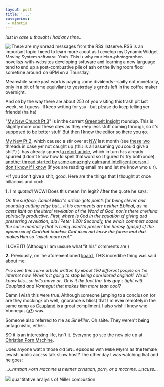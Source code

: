 ```yaml
---
layout: post
title: '...'
categories:
 - minutia
---
```


<i>just in case u thought i had any time...</i>

<img src="images/rss_folder.jpg" align="left">These are my unread messages from the RSS listserve. RSS is an important topic I need to learn more about as I develop my Dynamic Widget Moving System software. Yeah. This is why musician-photographer-novelists-with-websites developing software and learning a new language tend to end up a post-combustive pile of ash on the living room floor sometime around, oh 6PM on a Thursday.

Meanwhile some past work is paying some dividends--sadly not monetarily, only in a bit of fame equivilant to yesterday's grinds left in the coffee maker overnight.

And oh by the way there are about 250 of you visiting this trash pit last week, so I guess I'll keep writing for you--but please do keep telling yer friends! (ha ha)

"<a href="http://www.greenbelt.org.uk/insight/essays/2002_09_miller.php">My New Church Pt 3</a>" is in the current <a href="http://www.greenbelt.org.uk/insight/">Greenbelt Insight</a> roundup. This is slightly more cool these days as they keep less stuff coming through, so it's supposed to be better stuff. But then I know the editor so there you go.

<a href="http://www.next-wave.org/aug02/my_new_church_pt2.htm">My New Pt 2</a>, which caused a stir over at <a href="http://www.next-wave.org/">NW</a> last month (see <a href="http://pub95.ezboard.com/fnextwavefrm21.showMessage?topicID=46.topic">these</a> <a href="http://pub95.ezboard.com/fnextwavefrm21.showMessage?topicID=48.topic">two</a> threads in case yer not caught up {this is all assuming you could give a shit*} ), has already spured <a href="http://www.next-wave.org/sep02/godsword.htm">a retort article</a>, which in turn has already spurred (I don't know how to spell that word so I figured I'd try both once) <a href="http://pub95.ezboard.com/fnextwavefrm21.showMessage?topicID=51.topic">another thread started by some amazingly calm and intelligent person I don't know if I know</a> (if you are reading email me and let me know who u r).

*If you don't give a shit, good. Here are the things that I thought at once hillarious and cool:

<b>1.</b> I'm <i>quoted</i>! WOW! Does this mean I'm legit? After the quote he says:

<i>On the surface, Daniel Miller's article gets points for being clever and sounding cutting edge but... it his comments are neither Biblical, as he casts light on the literal revelation of the Word of God, nor is there anything spiritually productive. First, where is God in the equation of giving and preserving revelation, ala I Peter 1:20? Secondly, the whole comment oozes the same mentality that is being used to present the heresy (gasp!) of the openness of God that teaches God does not know the future and that makes Him so "much more real."</i>

I LOVE IT! (Although I am unsure what "it his" comments are.)

<b>2.</b> Previously, on the aforementioned <a href="http://pub95.ezboard.com/bnextwave">board</a>, THIS incredible thing was said about me:

<i>I've seen this same article written by about 150 different people on the internet now. When's it going to stop being considered original? We all know this...so let's move on. Or is it the fact that this guy's tight with Coupland and Vonnegut that makes him more than cool?</i>

Damn I wish this were true. Although someone jumping to a conclusion (or are they mocking? oh well, ignorance is bliss) that I'm even remotely in the same camp as <a href="http://www.coupland.com/">Coupland</a> is a great compliment. I also wish I knew who Vonnegut (<a href="http://www.vonnegut.com/">a?</a>) was. 

Someone also referred to me as <i>Sir Miller</i>. Oh shite. They weren't being antagonistic, either...

SO it is an interesting life, isn't it. Everyone go see the new pic up at <a href="http://www.christianpornmachine.com">Christian Porn Machine</a>.

Does anyone watch those old SNL episodes with Mike Myers as the female jewish public access talk show host? The other day I was watching that and he goes:

<i>...Christian Porn Machine is neither christian, porn, or a machine. Discuss...</i>

<img src="http://www.fodnews.com/article-pics/dirt_pile.jpg">
quantitative analysis of Miller combustion

